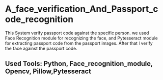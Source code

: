 # A_face_verification_And_Passport_code_recognition
This System verify passport code against the specific person. 
we used Face Recognition module for recognizing the face, and Pytesseract module for extracting passport 
code from the passport images. After that I verify the face against the passport code. 
## Used Tools: Python, Face_recognition_module, Opencv, Pillow,Pytesseract 
